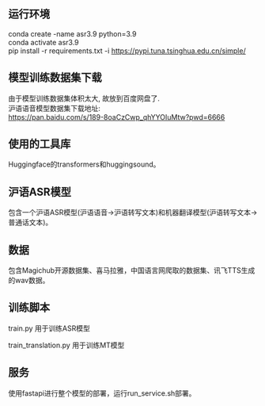 ## 运行环境
conda create -name asr3.9 python=3.9<br/>
conda activate asr3.9<br/>
pip install -r requirements.txt -i https://pypi.tuna.tsinghua.edu.cn/simple/<br/>

## 模型训练数据集下载
由于模型训练数据集体积太大, 故放到百度网盘了.<br/>
沪语语音模型数据集下载地址:<br/>
https://pan.baidu.com/s/189-8oaCzCwp_qhYYOIuMtw?pwd=6666

## 使用的工具库
Huggingface的transformers和huggingsound。

## 沪语ASR模型
包含一个沪语ASR模型(沪语语音->沪语转写文本)和机器翻译模型(沪语转写文本->普通话文本)。

## 数据
包含Magichub开源数据集、喜马拉雅，中国语言网爬取的数据集、讯飞TTS生成的wav数据。

## 训练脚本
train.py 用于训练ASR模型

train_translation.py 用于训练MT模型

## 服务
使用fastapi进行整个模型的部署，运行run_service.sh部署。

